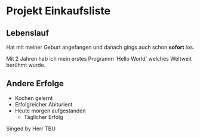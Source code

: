 # Projekt Einkaufsliste
## Lebenslauf

Hat mit meiner Geburt angefangen und danach gings auch schon **sofort** los. 

Mit 2 Jahren hab ich mein erstes Programm 'Hello World' welches Weltweit berühmt wurde.

## Andere Erfolge

* Kochen gelernt
* Erfolgreicher Abiturient
* Heute morgen aufgestanden
    * Täglicher Erfolg  




Singed by Herr TBU
